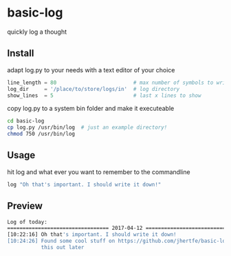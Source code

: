 # basic-log
quickly log a thought 

## Install
adapt log.py to your needs with a text editor of your choice
```python
line_length = 80                         # max number of symbols to write in each line
log_dir     = '/place/to/store/logs/in'  # log directory
show_lines  = 5                          # last x lines to show
```

copy log.py to a system bin folder and make it executeable
```bash
cd basic-log
cp log.py /usr/bin/log  # just an example directory!
chmod 750 /usr/bin/log
```

## Usage
hit log and what ever you want to remember to the commandline

```bash
log "Oh that's important. I should write it down!"
```
## Preview
```bash
Log of today:
================================= 2017-04-12 =================================
[10:22:16] Oh that's important. I should write it down!
[10:24:26] Found some cool stuff on https://github.com/jhertfe/basic-log/. Check
           this out later
```
